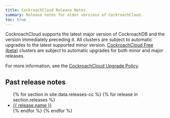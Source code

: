 ```yaml
---
title: CockroachCloud Release Notes
summary: Release notes for older versions of CockroachCloud.
toc: true
---
```


CockroachCloud supports the latest major version of CockroachDB and the version immediately preceding it. All clusters are subject to automatic upgrades to the latest supported minor version. [CockroachCloud Free (beta)](../cockroachcloud/quickstart.html) clusters are subject to automatic upgrades for both minor and major releases.

For more information, see the [CockroachCloud Upgrade Policy](../cockroachcloud/upgrade-policy.html).

## Past release notes

<ul>
  {% for section in site.data.releases-cc %}
    {% for release in section.releases %}
      <li>
        <a href="{{ release.link }}.html">{{ release.name }}</a>
      </li>
    {% endfor %}
  {% endfor %}
</ul>
